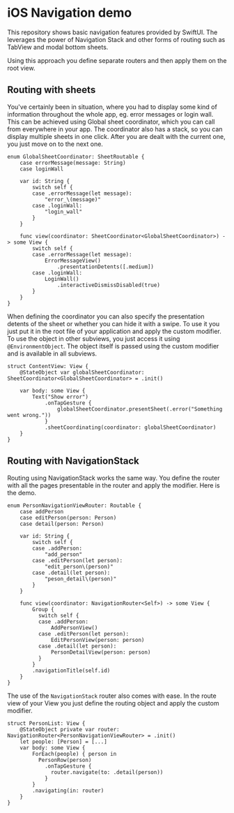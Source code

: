 # iOS Navigation demo

This repository shows basic navigation features provided by SwiftUI. The leverages the power of Navigation Stack and other forms of routing such as TabView and modal bottom sheets.

Using this approach you define separate routers and then apply them on the root view.

## Routing with sheets
You've certainly been in situation, where you had to display some kind of information throughout the whole app, eg. error messages or login wall. This can be achieved using Global sheet coordinator, which you can call from everywhere in your app. The coordinator also has a stack, so you can display multiple sheets in one click. After you are dealt with the current one, you just move on to the next one.

```
enum GlobalSheetCoordinator: SheetRoutable {
    case errorMessage(message: String)
    case loginWall
    
    var id: String {
        switch self {
        case .errorMessage(let message):
            "error_\(message)"
        case .loginWall:
            "login_wall"
        }
    }
    
    func view(coordinator: SheetCoordinator<GlobalSheetCoordinator>) -> some View {
        switch self {
        case .errorMessage(let message):
            ErrorMessageView()
                .presentationDetents([.medium])
        case .loginWall:
            LoginWall()
                .interactiveDismissDisabled(true)
        }
    }
}
```
When defining the coordinator you can also specify the presentation detents of the sheet or whether you can hide it with a swipe. To use it you just put it in the root file of your application and apply the custom modifier. To use the object in other subviews, you just access it using `@EnvironmentObject`. The object itself is passed using the custom modifier and is available in all subviews.
```
struct ContentView: View {
    @StateObject var globalSheetCoordinator: SheetCoordinator<GlobalSheetCoordinator> = .init()
    
    var body: some View {
        Text("Show error")
            .onTapGesture {
                globalSheetCoordinator.presentSheet(.error("Something went wrong."))
            }
            .sheetCoordinating(coordinator: globalSheetCoordinator)
    }
}
```
## Routing with NavigationStack
Routing using NavigationStack works the same way. You define the router with all the pages presentable in the router and apply the modifier. Here is the demo.
```
enum PersonNavigationViewRouter: Routable {
    case addPerson
    case editPerson(person: Person)
    case detail(person: Person)
    
    var id: String {
        switch self {
        case .addPerson:
            "add_person"
        case .editPerson(let person):
            "edit_person\(person)"
        case .detail(let person):
            "peson_detail\(person)"
        }
    }
    
    func view(coordinator: NavigationRouter<Self>) -> some View {
        Group {
          switch self {
          case .addPerson:
              AddPersonView()
          case .editPerson(let person):
              EditPersonView(person: person)
          case .detail(let person):
              PersonDetailView(person: person)
          }
        }
        .navigationTitle(self.id)
    }
}
```
The use of the `NavigationStack` router also comes with ease. In the route view of your View you just define the routing object and apply the custom modifier.
```
struct PersonList: View {
    @StateObject private var router: NavigationRouter<PersonNavigationViewRouter> = .init()
    let people: [Person] = [...]
    var body: some View {
        ForEach(people) { person in
          PersonRow(person)
            .onTapGesture {
              router.navigate(to: .detail(person))
            }
        }
        .navigating(in: router)
    }
}
```
